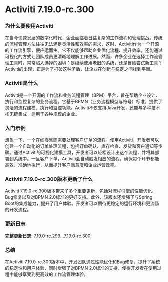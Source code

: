 # Activiti 7.19.0-rc.300
### 为什么要使用Activiti

在当今快速发展的数字化时代，企业面临着日益复杂的工作流程和管理挑战。传统的流程管理方法往往无法满足灵活性和效率的需求，这时，Activiti作为一个开源的工作流引擎，便应运而生。它不仅能够帮助企业优化流程、提升效率，还能通过可视化的方式让团队成员更清晰地理解工作进展。然而，许多企业在选择工作流管理工具时，常常陷入选择的困境：是继续使用老旧的系统，还是冒险尝试新工具？Activiti的出现，正是为了打破这种矛盾，让企业在创新与稳定之间找到平衡。

### Activiti是什么

Activiti是一个开源的工作流和业务流程管理（BPM）平台，旨在帮助企业设计、执行和监控复杂的业务流程。它基于BPMN（业务流程模型与符号）标准，提供了灵活的流程建模、执行和监控功能。Activiti不仅支持Java开发，还能与多种技术栈无缝集成，适用于各种规模的企业。

### 入门示例

想象一下，一个在线零售商需要处理客户订单的流程。使用Activiti，开发者可以创建一个自动化的订单处理流程，包括订单确认、库存检查、发货和客户通知等步骤。通过Activiti的可视化建模工具，开发者可以轻松设计出这个流程，并将其部署到系统中。一旦客户下单，Activiti会自动触发相应的流程，确保每个环节都能高效、准确地执行，从而提升客户满意度和企业运营效率。

### Activiti 7.19.0-rc.300版本更新了什么

Activiti 7.19.0-rc.300版本带来了多个重要更新，包括对流程引擎的性能优化、Bug修复以及对BPMN 2.0标准的更好支持。此外，该版本还增强了与Spring Boot的集成能力，提升了用户体验。开发者可以期待更稳定的运行环境和更流畅的开发流程。

### 更新日志

**完整更新日志**: [7.19.0-rc.299...7.19.0-rc.300](https://github.com/Activiti/Activiti/compare/7.19.0-rc.299...7.19.0-rc.300)

### 总结

在Activiti 7.19.0-rc.300版本中，开发团队通过性能优化和Bug修复，提升了系统的稳定性和用户体验，同时增强了对BPMN 2.0标准的支持，使得开发者在使用过程中能够享受到更高效的工作流管理体验。